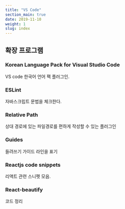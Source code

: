 ```yaml
---
title: "VS Code"
section_main: true
date: 2019-11-10
weight: 1
slug: index
---
```



## 확장 프로그램

### Korean Language Pack for Visual Studio Code
VS code 한국어 언어 팩 플러그인.

### ESLint
자바스크립트 문법을 체크한다.

### Relative Path
상대 경로에 있는 파일경로를 편하게 작성할 수 있는 플러그인

### Guides
들려쓰기 가이드 라인을 표기

### Reactjs code snippets
리액트 관련 스니펫 모음.

### React-beautify
코드 정리
